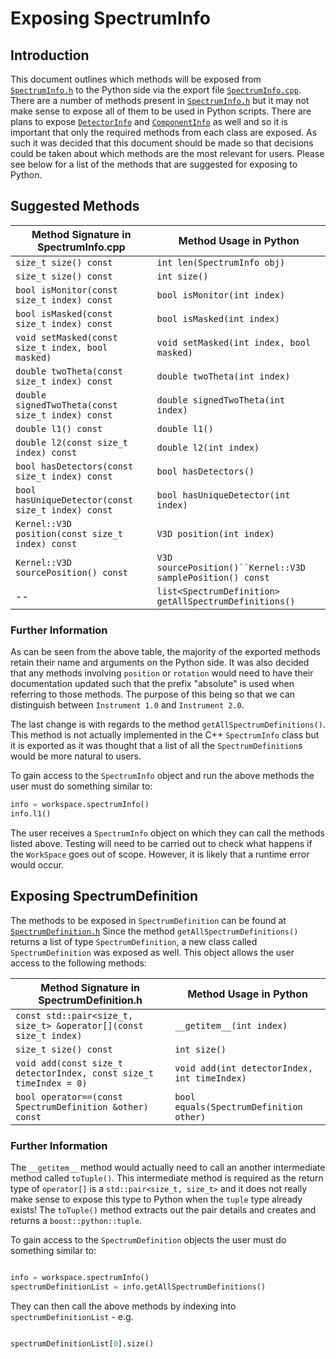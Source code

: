 # Exposing SpectrumInfo

## Introduction
This document outlines which methods will be exposed from [`SpectrumInfo.h`](https://github.com/mantidproject/mantid/blob/43fc616926a32863f37e37f4a107413a0de6dee6/Framework/API/inc/MantidAPI/SpectrumInfo.h) to the Python side via the export file [`SpectrumInfo.cpp`](https://github.com/mantidproject/mantid/blob/dead50f2dbcf307f89ad63b69c2f51caccc9ade5/Framework/PythonInterface/mantid/api/src/Exports/SpectrumInfo.cpp).
There are a number of methods present in [`SpectrumInfo.h`](https://github.com/mantidproject/mantid/blob/43fc616926a32863f37e37f4a107413a0de6dee6/Framework/API/inc/MantidAPI/SpectrumInfo.h) but it may not make sense to expose all of them to be used in Python scripts.
There are plans to expose [`DetectorInfo`](https://github.com/mantidproject/mantid/blob/ffd49f84bdd2e1bb8f0deeb40727fe775a4974ae/Framework/Geometry/inc/MantidGeometry/Instrument/DetectorInfo.h) and [`ComponentInfo`](https://github.com/mantidproject/mantid/blob/8ec802f56c5db2261a0f9502f30f67fe42530d62/Framework/Geometry/inc/MantidGeometry/Instrument/ComponentInfo.h) as well and so it is important that only the required methods from each class are exposed. As such it was decided that this document should be made so that decisions could be taken about which methods are the most relevant for users. Please see below for a list of the methods that are suggested for exposing to Python.

## Suggested Methods

Method Signature in SpectrumInfo.cpp | Method Usage in Python
--------------------------------|--------------------------------------
`size_t size() const` | `int len(SpectrumInfo obj)`
`size_t size() const` | `int size()`
`bool isMonitor(const size_t index) const` | `bool isMonitor(int index)`
`bool isMasked(const size_t index) const` | `bool isMasked(int index)`
`void setMasked(const size_t index, bool masked)` | `void setMasked(int index, bool masked)`
`double twoTheta(const size_t index) const` | `double twoTheta(int index)`
`double signedTwoTheta(const size_t index) const` | `double signedTwoTheta(int index)`
`double l1() const` | `double l1()`
`double l2(const size_t index) const` | `double l2(int index)`
`bool hasDetectors(const size_t index) const` | `bool hasDetectors()`
`bool hasUniqueDetector(const size_t index) const` | `bool hasUniqueDetector(int index)`
`Kernel::V3D position(const size_t index) const` | `V3D position(int index)`
`Kernel::V3D sourcePosition() const` | `V3D sourcePosition()``Kernel::V3D samplePosition() const` | `V3D samplePosition()`
-- | `list<SpectrumDefinition> getAllSpectrumDefinitions()`

### Further Information
As can be seen from the above table, the majority of the exported methods retain their name and arguments on the Python side.
It was also decided that any methods involving `position` or `rotation` would need to have their documentation updated such that the prefix "absolute" is used when referring to those methods. The purpose of this being so that we can distinguish between `Instrument 1.0` and `Instrument 2.0`.

The last change is with regards to the method `getAllSpectrumDefinitions()`. This method is not actually implemented in the C++ `SpectrumInfo` class but it is exported as it was thought that a list of all the `SpectrumDefinition`s would be more natural to users.

To gain access to the `SpectrumInfo` object and run the above methods the user must do something similar to:

```python
info = workspace.spectrumInfo()
info.l1()

```
The user receives a `SpectrumInfo` object on which they can call the methods listed above. Testing will need to be carried out to check what happens if the `WorkSpace` goes out of scope. However, it is likely that a runtime error would occur.  

## Exposing SpectrumDefinition 
The methods to be exposed in `SpectrumDefinition` can be found at [`SpectrumDefinition.h`](https://github.com/mantidproject/mantid/blob/7c099518cd4351da37474e96cdc005678bebf753/Framework/Types/inc/MantidTypes/SpectrumDefinition.h)
Since the method `getAllSpectrumDefinitions()` returns a list of type `SpectrumDefinition`, a new class called `SpectrumDefinition` was exposed as well. This object allows the user access to the following methods:

Method Signature in SpectrumDefinition.h | Method Usage in Python
--------------------------------|--------------------------------------
`const std::pair<size_t, size_t> &operator[](const size_t index)` | `__getitem__(int index)`
`size_t size() const` | `int size()`
`void add(const size_t detectorIndex, const size_t timeIndex = 0)` | `void add(int detectorIndex, int timeIndex)`
`bool operator==(const SpectrumDefinition &other) const` | `bool equals(SpectrumDefinition other)`

### Further Information
The `__getitem__` method would actually need to call an another intermediate method called `toTuple()`. This intermediate method is required as the return type of `operator[]` is a `std::pair<size_t, size_t>` and it does not really make sense to expose this type to Python when the `tuple` type already exists! The `toTuple()` method extracts out the pair details and creates and returns a `boost::python::tuple`.

To gain access to the `SpectrumDefinition` objects the user must do something similar to:

```python

info = workspace.spectrumInfo()
spectrumDefinitionList = info.getAllSpectrumDefinitions()
```

They can then call the above methods by indexing into `spectrumDefinitionList` - e.g.

```python

spectrumDefinitionList[0].size()

```
